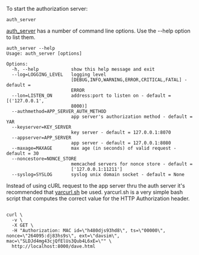 To start the authorization server:
~~~~~
auth_server
~~~~~

[auth_server](../../bin/auth_server) has a number of command
line options. Use the --help option to list them.

~~~~~
auth_server --help
Usage: auth_server [options]

Options:
  -h, --help            show this help message and exit
  --log=LOGGING_LEVEL   logging level
                        [DEBUG,INFO,WARNING,ERROR,CRITICAL,FATAL] - default =
                        ERROR
  --lon=LISTEN_ON       address:port to listen on - default = [('127.0.0.1',
                        8000)]
  --authmethod=APP_SERVER_AUTH_METHOD
                        app server's authorization method - default = YAR
  --keyserver=KEY_SERVER
                        key server - default = 127.0.0.1:8070
  --appserver=APP_SERVER
                        app server - default = 127.0.0.1:8080
  --maxage=MAXAGE       max age (in seconds) of valid request - default = 30
  --noncestore=NONCE_STORE
                        memcached servers for nonce store - default =
                        ['127.0.0.1:11211']
  --syslog=SYSLOG       syslog unix domain socket - default = None
~~~~~

Instead of using cURL request to the app server thru the auth server it's
recommended that
[yarcurl.sh](https://github.com/simonsdave/yar/wiki/Utilities#yarcurlsh) be used.
yarcurl.sh is a very simple bash
script that computes the correct value for the HTTP Authorization header.
~~~~~

curl \
  -v \
  -X GET \
  -H "Authorization: MAC id=\"h480djs93hd8\", ts=\"00000\", nonce=\"264095:dj83hs9s\", ext=\"davsim\", mac=\"SLDJd4mg43cjQfElUs3Qub4L6xE=\"" \
  http://localhost:8000/dave.html
~~~~~
